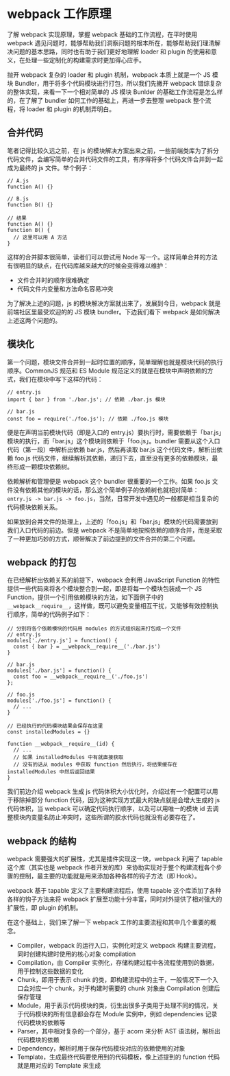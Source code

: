 # webpack 工作原理

了解 webpack 实现原理，掌握 webpack 基础的工作流程，在平时使用 webpack 遇见问题时，能够帮助我们洞察问题的根本所在，能够帮助我们理清解决问题的基本思路，同时也有助于我们更好地理解 loader 和 plugin 的使用和意义，在处理一些定制化的构建需求时更加得心应手。

抛开 webpack 复杂的 loader 和 plugin 机制，webpack 本质上就是一个 JS 模块 Bundler，用于将多个代码模块进行打包，所以我们先撇开 webpack 错综复杂的整体实现，来看一下一个相对简单的 JS 模块 Bunlder 的基础工作流程是怎么样的，在了解了 bundler 如何工作的基础上，再进一步去整理 webpack 整个流程，将 loader 和 plugin 的机制弄明白。

## 合并代码

笔者记得比较久远之前，在 js 的模块解决方案出来之前，一些前端类库为了拆分代码文件，会编写简单的合并代码文件的工具，有序得将多个代码文件合并到一起成为最终的 js 文件。举个例子：

```
// A.js
function A() {}

// B.js
function B() {}

// 结果
function A() {}
function B() {
  // 这里可以用 A 方法
}
```

这样的合并脚本很简单，读者们可以尝试用 Node 写一个。这样简单合并的方法有很明显的缺点，在代码库越来越大的时候会变得难以维护：

- 文件合并时的顺序很难确定
- 代码文件内变量和方法命名容易冲突

为了解决上述的问题，js 的模块解决方案就出来了，发展到今日，webpack 就是前端社区里最受欢迎的的 JS 模块 bundler。下边我们看下 webpack 是如何解决上述这两个问题的。

## 模块化

第一个问题，模块文件合并到一起时位置的顺序，简单理解也就是模块代码的执行顺序。CommonJS 规范和 ES Module 规范定义的就是在模块中声明依赖的方式，我们在模块中写下这样的代码：

```
// entry.js
import { bar } from './bar.js'; // 依赖 ./bar.js 模块

// bar.js
const foo = require('./foo.js'); // 依赖 ./foo.js 模块
```

便是在声明当前模块代码（即是入口的 entry.js）要执行时，需要依赖于「bar.js」模块的执行，而「bar.js」这个模块则依赖于「foo.js」。bundler 需要从这个入口代码（第一段）中解析出依赖 bar.js，然后再读取 bar.js 这个代码文件，解析出依赖 foo.js 代码文件，继续解析其依赖，递归下去，直至没有更多的依赖模块，最终形成一颗模块依赖树。

依赖解析和管理便是 webpack 这个 bundler 很重要的一个工作。如果 foo.js 文件没有依赖其他的模块的话，那么这个简单例子的依赖树也就相对简单：`entry.js -> bar.js -> foo.js`，当然，日常开发中遇见的一般都是相当复杂的代码模块依赖关系。

如果放到合并文件的处理上，上述的「foo.js」和「bar.js」模块的代码需要放到我们入口代码的前边。但是 webpack 不是简单地按照依赖的顺序合并，而是采取了一种更加巧妙的方式，顺带解决了前边提到的文件合并的第二个问题。

## webpack 的打包

在已经解析出依赖关系的前提下，webpack 会利用 JavaScript Function 的特性提供一些代码来将各个模块整合到一起，即是将每一个模块包装成一个 JS Function，提供一个引用依赖模块的方法，如下面例子中的 `__webpack__require__`，这样做，既可以避免变量相互干扰，又能够有效控制执行顺序，简单的代码例子如下：

```
// 分别将各个依赖模块的代码用 modules 的方式组织起来打包成一个文件
// entry.js
modules['./entry.js'] = function() {
  const { bar } = __webpack__require__('./bar.js')
}

// bar.js
modules['./bar.js'] = function() {
  const foo = __webpack__require__('./foo.js')
};

// foo.js
modules['./foo.js'] = function() {
  // ...
}

// 已经执行的代码模块结果会保存在这里
const installedModules = {}

function __webpack__require__(id) {
  // ... 
  // 如果 installedModules 中有就直接获取
  // 没有的话从 modules 中获取 function 然后执行，将结果缓存在 installedModules 中然后返回结果
}
```

我们前边介绍 webpack 生成 js 代码体积大小优化时，介绍过有一个配置可以用于移除掉部分 function 代码，因为这种实现方式最大的缺点就是会增大生成的 js 代码体积，当 webpack 可以确定代码执行顺序，以及可以用唯一的模块 id 去调整模块内变量名防止冲突时，这些所谓的胶水代码也就没有必要存在了。

## webpack 的结构

webpack 需要强大的扩展性，尤其是插件实现这一块，webpack 利用了 tapable 这个库（其实也是 webpack 作者开发的库）来协助实现对于整个构建流程各个步骤的控制，最主要的功能就是用来添加各种各样的钩子方法（即 Hook）。

webpack 基于 tapable 定义了主要构建流程后，使用 tapable 这个库添加了各种各样的钩子方法来将 webpack 扩展至功能十分丰富，同时对外提供了相对强大的扩展性，即 plugin 的机制。

在这个基础上，我们来了解一下 webpack 工作的主要流程和其中几个重要的概念。

- Compiler，webpack 的运行入口，实例化时定义 webpack 构建主要流程，同时创建构建时使用的核心对象 compilation
- Compilation，由 Compiler 实例化，存储构建过程中各流程使用到的数据，用于控制这些数据的变化
- Chunk，即用于表示 chunk 的类，即构建流程中的主干，一般情况下一个入口会对应一个 chunk，对于构建时需要的 chunk 对象由 Compilation 创建后保存管理
- Module，用于表示代码模块的类，衍生出很多子类用于处理不同的情况，关于代码模块的所有信息都会存在 Module 实例中，例如 dependencies 记录代码模块的依赖等
- Parser，其中相对复杂的一个部分，基于 acorn 来分析 AST 语法树，解析出代码模块的依赖
- Dependency，解析时用于保存代码模块对应的依赖使用的对象
- Template，生成最终代码要使用到的代码模板，像上述提到的 function 代码就是用对应的 Template 来生成